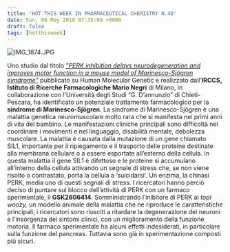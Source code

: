 ```yaml
---
title: 'HOT THIS WEEK IN PHARMACEUTICAL CHEMISTRY N.48'
date: Sun, 06 May 2018 07:35:00 +0000
draft: false
tags: [hotthisweek]
---
```


![IMG_1874.JPG](/img/hot-this-week-in-pharmaceutical-chemistry-n-48.md/img_18741.jpg)

Uno studio dal titolo [_"PERK inhibition delays neurodegeneration and improves motor function in a mouse model of Marinesco-Sjögren syndrome"_](https://academic.oup.com/hmg/advance-article-abstract/doi/10.1093/hmg/ddy152/4990255?redirectedFrom=fulltext) pubblicato su Human Molecular Genetic e realizzato dall’**IRCCS, Istituto di Ricerche Farmacologiche Mario Negri** di Milano, in collaborazione con l’Università degli Studi “G. D’annunzio” di Chieti-Pescara, ha identificato un potenziale trattamento farmacologico per la **sindrome di Marinesco-Sjögren**. La sindrome di Marinesco-Sjögren è una malattia genetica neuromuscolare molto rara che si manifesta nei primi anni di vita del bambino. Le manifestazioni cliniche principali sono difficoltà nel coordinare i movimenti e nel linguaggio, disabilità mentale, debolezza muscolare. La malattia è causata dalla mutazione di un gene chiamato SIL1, importante per il ripiegamento e il trasporto delle proteine destinate alla membrana cellulare o a essere esportate all’esterno della cellula. In questa malattia il gene SIL1 è difettoso e le proteine si accumulano all’interno della cellula attivando un segnale di stress che, se non viene risolto o contrastato, porta la cellula a ‘suicidarsi’. Un enzima, la chinasi PERK, media uno di questi segnali di stress. I ricercatori hanno perciò deciso di puntare sul blocco dell’attività di PERK con un farmaco sperimentale, il **GSK2606414**. Somministrando l’inibitore di PERK ai _topi woozy,_ un modello animale della malattia che ne riproduce le caratteristiche principali, i ricercatori sono riusciti a ritardare la degenerazione dei neuroni e l’insorgenza dei sintomi clinici, con un miglioramento della funzione motoria. Il farmaco sperimentale ha alcuni effetti indesiderati, in particolare sulla funzione del pancreas. Tuttavia sono già in sperimentazione composti più sicuri.